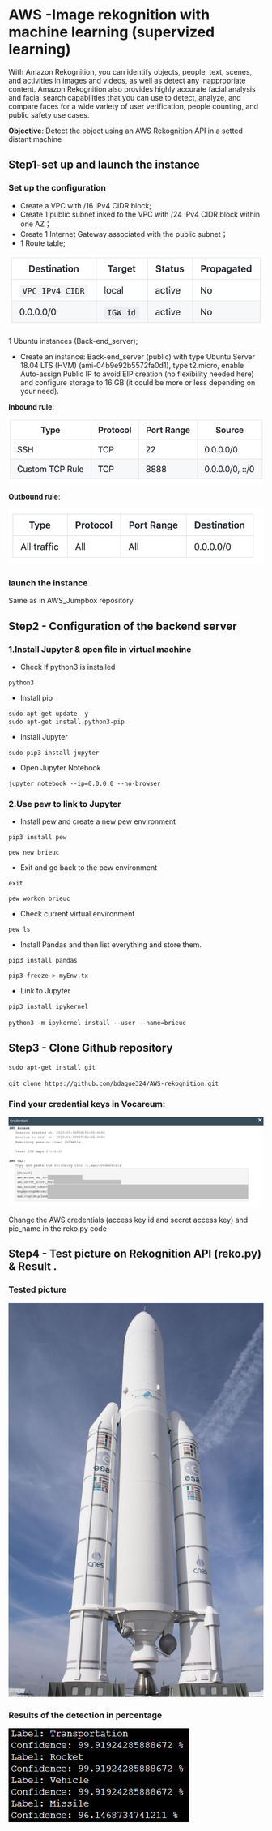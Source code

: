 # AWS -Image rekognition with machine learning (supervized learning)

With Amazon Rekognition, you can identify objects, people, text, scenes, and activities in images and videos, as well as detect any inappropriate content. Amazon Rekognition also provides highly accurate facial analysis and facial search capabilities that you can use to detect, analyze, and compare faces for a wide variety of user verification, people counting, and public safety use cases.

**Objective**: Detect the object using an AWS Rekognition API in a setted distant machine

## Step1-set up and launch the instance

### Set up the configuration

* Create a VPC with /16 IPv4 CIDR block;
* Create 1 public subnet inked to the VPC with /24 IPv4 CIDR block within one AZ；
* Create 1 Internet Gateway associated with the public subnet；
* 1 Route table;

![Légende](routetable1.png)

1 Ubuntu instances (Back-end_server);
* Create an instance: Back-end_server (public) with type Ubuntu Server 18.04 LTS (HVM) (ami-04b9e92b5572fa0d1), type t2.micro, enable Auto-assign Public IP to avoid EIP creation (no flexibility needed here) and configure storage to 16 GB (it could be more or less depending on your need).


**Inbound rule**:

![Légende](inboundrule.png)

**Outbound rule**:

![Légende](outboundrule[1].png)

### launch the instance
Same as in AWS_Jumpbox repository.

## Step2 - Configuration of the backend server
### 1.Install Jupyter & open file in virtual machine
* Check if python3 is installed
```
python3

```
* Install pip
```
sudo apt-get update -y
sudo apt-get install python3-pip
```
* Install Jupyter
```
sudo pip3 install jupyter
```
* Open Jupyter Notebook
```
jupyter notebook --ip=0.0.0.0 --no-browser
```

### 2.Use pew to link to Jupyter

* Install pew and create a new pew environment
```
pip3 install pew

```
```
pew new brieuc
```
* Exit and go back to the pew environment
```
exit
```
```
pew workon brieuc
```
* Check current virtual environment
```
pew ls
```
* Install Pandas and then list everything and store them.
```
pip3 install pandas
```
```
pip3 freeze > myEnv.tx
```
* Link to Jupyter
```
pip3 install ipykernel

python3 -m ipykernel install --user --name=brieuc
```

## Step3 - Clone Github repository

```
sudo apt-get install git

git clone https://github.com/bdague324/AWS-rekognition.git

```
### Find your credential keys in Vocareum:
![Légende](Credentials.PNG)

Change the AWS credentials (access key id and secret access key) and pic_name in the reko.py code

## Step4 - Test picture on Rekognition API (reko.py) & Result .

### Tested picture

![Légende](Ariane.JPG)

### Results of the detection in percentage

![Légende](Result.PNG)
